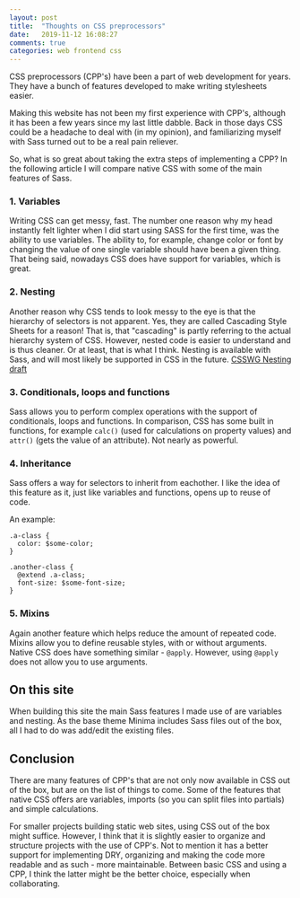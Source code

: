 ```yaml
---
layout: post
title:  "Thoughts on CSS preprocessors"
date:   2019-11-12 16:08:27
comments: true
categories: web frontend css
---
```


CSS preprocessors (CPP's) have been a part of web development for years. They have a bunch of features developed to make writing stylesheets easier.

<!--more-->

Making this website has not been my first experience with CPP's, although it has been a few years since my last little dabble. Back in those days CSS could be a headache to deal with (in my opinion), and familiarizing myself with Sass turned out to be a real pain reliever. 

So, what is so great about taking the extra steps of implementing a CPP? In the following article I will compare native CSS with some of the main features of Sass.

### 1. Variables
Writing CSS can get messy, fast. The number one reason why my head instantly felt lighter when I did start using SASS for the first time, was the ability to use variables. The ability to, for example, change color or font by changing the value of one single variable should have been a given thing. That being said, nowadays CSS does have support for variables, which is great.

### 2. Nesting
Another reason why CSS tends to look messy to the eye is that the hierarchy of selectors is not apparent. Yes, they are called Cascading Style Sheets for a reason! That is, that "cascading" is partly referring to the actual hierarchy system of CSS. However, nested code is easier to understand and is thus cleaner. Or at least, that is what I think. Nesting is available with Sass, and will most likely be supported in CSS in the future. [CSSWG Nesting draft](https://drafts.csswg.org/css-nesting/)

### 3. Conditionals, loops and functions
Sass allows you to perform complex operations with the support of conditionals, loops and functions. In comparison, CSS has some built in functions, for example ```calc()``` (used for calculations on property values) and ```attr()``` (gets the value of an attribute). Not nearly as powerful.


### 4. Inheritance
Sass offers a way for selectors to inherit from eachother. I like the idea of this feature as it, just like variables and functions, opens up to reuse of code.

An example:

```
.a-class {
  color: $some-color;
}

.another-class {
  @extend .a-class;
  font-size: $some-font-size;
}
```
### 5. Mixins
Again another feature which helps reduce the amount of repeated code. Mixins allow you to define reusable styles, with or without arguments. Native CSS does have something similar -  ```@apply```. However, using ```@apply``` does not allow you to use arguments.

## On this site
When building this site the main Sass features I made use of are variables and nesting. As the base theme Minima includes Sass files out of the box, all I had to do was add/edit the existing files. 

## Conclusion
There are many features of CPP's that are not only now available in CSS out of the box, but are on the list of things to come. Some of the features that native CSS offers are variables, imports (so you can split files into partials) and simple calculations.

For smaller projects building static web sites, using CSS out of the box might suffice. However, I think that it is slightly easier to organize and structure projects with the use of CPP's. Not to mention it has a better support for implementing DRY, organizing and making the code more readable and as such - more maintainable. Between basic CSS and using a CPP, I think the latter might be the better choice, especially when collaborating.

